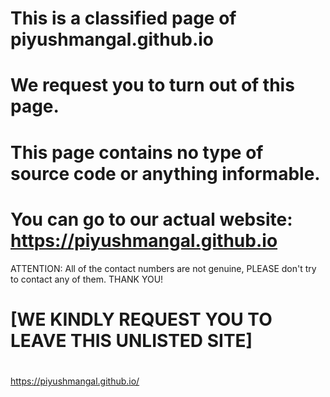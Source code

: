 # This is a classified page of piyushmangal.github.io
# We request you to turn out of this page.
# This page contains no type of source code or anything informable.
# You can go to our actual website: https://piyushmangal.github.io
 ATTENTION: All of the contact numbers are not genuine, PLEASE don't try to contact any of them.
THANK YOU!
# [WE KINDLY REQUEST YOU TO LEAVE THIS UNLISTED SITE]
#
#
#
#
#
#
#
#
#
#
#
#
#
#
#
#
#
#
https://piyushmangal.github.io/




















































